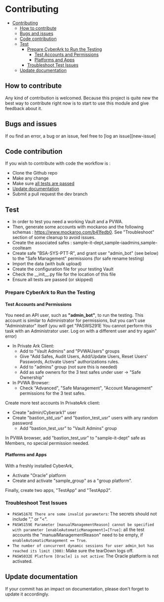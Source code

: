 # Contributing

<!-- TOC -->
* [Contributing](#contributing)
  * [How to contribute](#how-to-contribute)
  * [Bugs and issues](#bugs-and-issues)
  * [Code contribution](#code-contribution)
  * [Test](#test)
    * [Prepare CyberArk to Run the Testing](#prepare-cyberark-to-run-the-testing)
      * [Test Accounts and Permissions](#test-accounts-and-permissions)
      * [Platforms and Apps](#platforms-and-apps)
    * [Troubleshoot Test Issues](#troubleshoot-test-issues)
  * [Update documentation](#update-documentation)
<!-- TOC -->
## How to contribute

Any kind of contribution is welcomed. Because this project is quite new the best way to contribute right now is to start to use this module and give feedback about it.
 

## Bugs and issues

If ou find an error, a bug or an issue, feel free to [log an issue][new-issue]

## Code contribution

If you wish to contribute with code the workflow is :
- Clone the Github repo
- Make any change
- Make sure [all tests are passed](#test)
- [Update documentation](#updating-documentation)
- Submit a pull request the dev branch

## Test

- In order to test you need a working Vault and a PVWA.
- Then, generate some accounts with mockaroo and the following schemas : https://www.mockaroo.com/b41fedb0. See "Troubleshoot"
  section of some cleanup to avoid issues.
- Create the associated safes : sample-it-dept,sample-iaadmins,sample-coolteam
- Create safe "BSA-SYS-PTT-R", and grant user "admin_bot" (see below) to the "Safe Management" permissions (for safe
  rename testing)
- Import the data (with bulk upload)
- Create the configuration file for your testing Vault
- Check the \_\_init__.py file for the location of this file
- Ensure all tests are passed (or skipped)

### Prepare CyberArk to Run the Testing
#### Test Accounts and Permissions
You need an API user, such as **"admin_bot"**, to run the testing. This account is similar to Administrator for
permissions, but you can't use "Administrator" itself (you will get "PASWS291E You cannot perform this
task with an Administrator user. Log on with a different user and try again" error)
* In Private Ark Client:
  * Add to "Vault Admins" and "PVWAUsers" groups
  * Give "Add Safes, Audit Users, Add/Update Users, Reset Users' Passwords, Activate Users" authorizations rules.
  * Add to "admins" group (not sure this is needed)
  * Add as safe owners for the 3 test safes under user -> "Safe Ownership"
* In PVWA Browser:
  * Check "Advanced", "Safe Management", "Account Management" permissions for the 3 test safes.

Create more test accounts In PrivateArk client:
* Create "admin/Cyberark1" user
* Create "bastion_std_usr" and "bastion_test_usr" users with any random password
  * Add "bastion_test_usr" to "Vault Admins" group

In PVWA browser, add "bastion_test_usr" to "sample-it-dept" safe as Members, no special permission needed.

#### Platforms and Apps
With a freshly installed CyberArk,
* Activate "Oracle" platform
* Create and activate "sample_group" as a "group platform".

Finally, create two apps, "TestApp" and "TestApp2".

### Troubleshoot Test Issues
* `PASWS167E There are some invalid parameters`: The secrets should not include "," or "<".
* `PASWS159E Parameter [manualManagementReason] cannot be specified with parameter [enableAutomaticManagement]=[True]`: 
  all the test accounts the "manualManagementReason" need to be empty, if `enableAutomaticManagement == True`.
* `The number of concurrent dynamic sessions for user admin_bot has reached its limit (300)`: Make sure the tearDown
  logs off.
* `PASWS032E Platform [Oracle] is not active`: The Oracle platform is not activated.


## Update documentation

If your commit has an impact on documentation, please don't forget to update it accordingly.